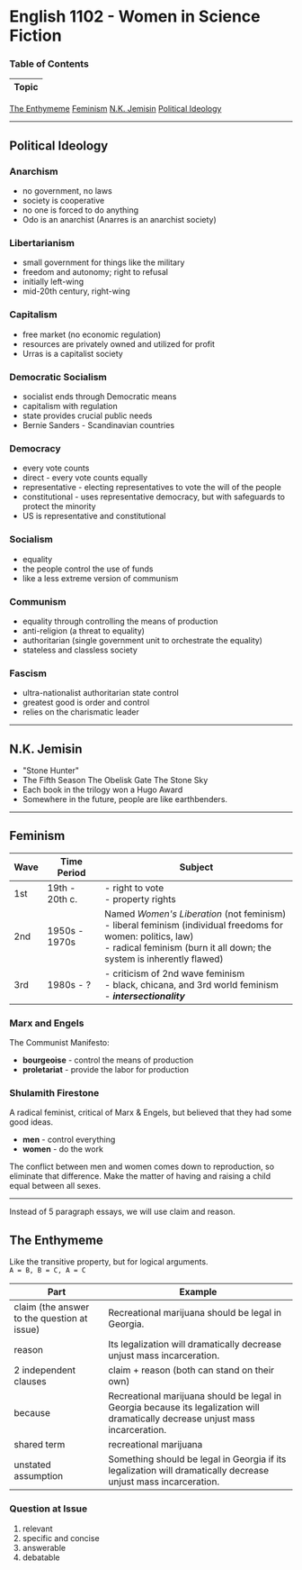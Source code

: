 # English 1102 - Women in Science Fiction
### Table of Contents

Topic |
--- |
[The Enthymeme](#the-enthymeme)
[Feminism](#feminism)
[N.K. Jemisin](#nk-jemisin)
[Political Ideology](#political-ideology)

---
## Political Ideology

### Anarchism
- no government, no laws
- society is cooperative
- no one is forced to do anything
- Odo is an anarchist (Anarres is an anarchist society)

### Libertarianism
- small government for things like the military
- freedom and autonomy; right to refusal
- initially left-wing
- mid-20th century, right-wing

### Capitalism
- free market (no economic regulation)
- resources are privately owned and utilized for profit
- Urras is a capitalist society

### Democratic Socialism
- socialist ends through Democratic means
- capitalism with regulation
- state provides crucial public needs
- Bernie Sanders - Scandinavian countries

### Democracy
- every vote counts
- direct - every vote counts equally
- representative - electing representatives to vote the will of the people
- constitutional - uses representative democracy, but with safeguards to protect the minority
- US is representative and constitutional

### Socialism
- equality 
- the people control the use of funds 
- like a less extreme version of communism

### Communism
- equality through controlling the means of production
- anti-religion (a threat to equality)
- authoritarian (single government unit to orchestrate the equality)
- stateless and classless society

### Fascism
- ultra-nationalist authoritarian state control
- greatest good is order and control
- relies on the charismatic leader

---
## N.K. Jemisin
- "Stone Hunter"
- The Fifth Season
  The Obelisk Gate
  The Stone Sky
- Each book in the trilogy won a Hugo Award
- Somewhere in the future, people are like earthbenders. 

---
## Feminism
Wave | Time Period | Subject
--- | --- | ---
1st | 19th - 20th c. | - right to vote<br>- property rights
2nd | 1950s - 1970s | Named *Women's Liberation* (not feminism)<br>- liberal feminism (individual freedoms for women: politics, law)<br>- radical feminism (burn it all down; the system is inherently flawed)
3rd | 1980s - ? | - criticism of 2nd wave feminism<br>- black, chicana, and 3rd world feminism<br>- ***intersectionality***

### Marx and Engels
The Communist Manifesto:
- **bourgeoise** - control the means of production
- **proletariat** - provide the labor for production

### Shulamith Firestone
A radical feminist, critical of Marx & Engels, but believed that they had some good ideas.
- **men** - control everything
- **women** - do the work

The conflict between men and women comes down to reproduction, so eliminate that difference. Make the matter of having and raising a child equal between all sexes.

---
Instead of 5 paragraph essays, we will use claim and reason.

## The Enthymeme
Like the transitive property, but for logical arguments.  
`A = B, B = C, A = C`  

Part | Example
--- | ---
claim (the answer to the question at issue) | Recreational marijuana should be legal in Georgia.
reason | Its legalization will dramatically decrease unjust mass incarceration.
2 independent clauses | claim + reason (both can stand on their own)
because | Recreational marijuana should be legal in Georgia because its legalization will dramatically decrease unjust mass incarceration.
shared term | recreational marijuana
unstated assumption | Something should be legal in Georgia if its legalization will dramatically decrease unjust mass incarceration.

### Question at Issue
1. relevant
2. specific and concise
3. answerable
4. debatable
